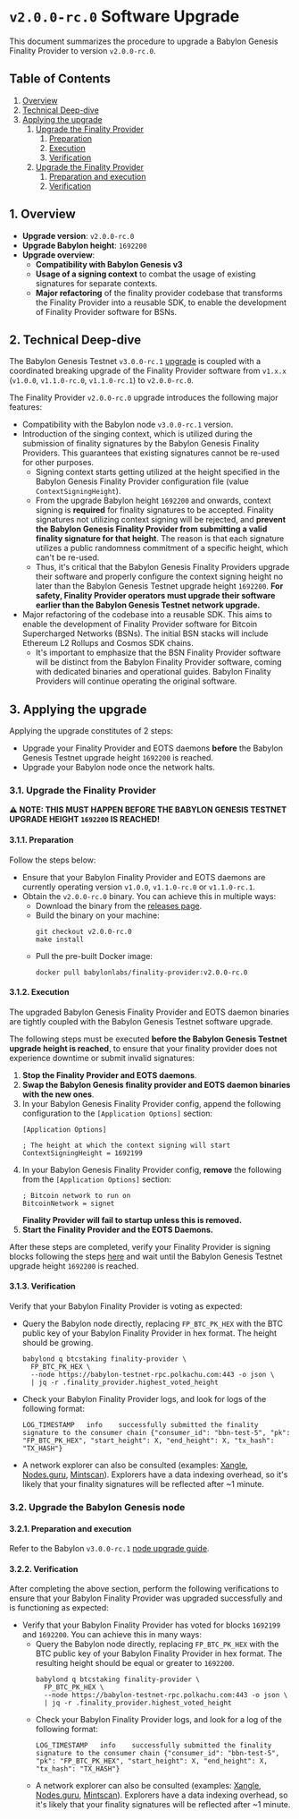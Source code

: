 # `v2.0.0-rc.0` Software Upgrade

This document summarizes the procedure to upgrade a Babylon Genesis Finality
Provider to version `v2.0.0-rc.0`.

## Table of Contents

1. [Overview](#1-overview)
2. [Technical Deep-dive](#2-technical-deep-dive)
3. [Applying the upgrade](#3-applying-the-upgrade)
   1. [Upgrade the Finality Provider](#31-upgrade-the-finality-provider) 
      1. [Preparation](#311-preparation)
      2. [Execution](#312-execution)
      3. [Verification](#313-verification)
   2. [Upgrade the Finality Provider](#32-upgrade-the-babylon-provider) 
      1. [Preparation and execution](#321-preparation-and-execution)
      2. [Verification](#322-verification)

## 1. Overview

- **Upgrade version**: `v2.0.0-rc.0`
- **Upgrade Babylon height**: `1692200`
- **Upgrade overview**:
  - **Compatibility with Babylon Genesis v3**
  - **Usage of a signing context** to combat the usage of existing signatures for
    separate contexts.
  - **Major refactoring** of the finality provider codebase that
    transforms the Finality Provider into a reusable SDK, to enable the
    development of Finality Provider software for BSNs.

## 2. Technical Deep-dive

The Babylon Genesis Testnet `v3.0.0-rc.1`
[upgrade](../../../babylon-node/upgrades/v3/README.md) is coupled with a
coordinated breaking upgrade of the Finality Provider software from `v1.x.x`
(`v1.0.0`, `v1.1.0-rc.0`, `v1.1.0-rc.1`) to `v2.0.0-rc.0`.

The Finality Provider `v2.0.0-rc.0` upgrade introduces the following major
features:
- Compatibility with the Babylon node `v3.0.0-rc.1` version.
- Introduction of the singing context, which is utilized during the submission
  of finality signatures by the Babylon Genesis Finality Providers. This
  guarantees that existing signatures cannot be re-used for other purposes.
  - Signing context starts getting utilized at the height specified in the
    Babylon Genesis Finality Provider configuration file (value
    `ContextSigningHeight`).
  - From the upgrade Babylon height `1692200` and onwards,
    context signing is **required** for finality signatures to be accepted. Finality
    signatures not utilizing context signing will be rejected, and **prevent
    the Babylon Genesis Finality Provider from submitting a valid finality
    signature for that height**. The reason is that each signature utilizes
    a public randomness commitment of a specific height, which can't be re-used.
  - Thus, it's critical that the Babylon Genesis Finality Providers upgrade
    their software and properly configure the context signing height no later
    than the Babylon Genesis Testnet upgrade height `1692200`.
    **For safety, Finality Provider operators must upgrade
    their software earlier than the Babylon Genesis Testnet network upgrade.**
- Major refactoring of the codebase into a reusable SDK. This aims to enable
  the development of Finality Provider software for Bitcoin Supercharged
  Networks (BSNs). The initial BSN stacks will include Ethereum L2 Rollups and
  Cosmos SDK chains.
  - It's important to emphasize that the BSN Finality Provider software will be
    distinct from the Babylon Finality Provider software, coming with dedicated
    binaries and operational guides. Babylon Finality Providers will continue
    operating the original software.

## 3. Applying the upgrade

Applying the upgrade constitutes of 2 steps:
- Upgrade your Finality Provider and EOTS daemons **before** the Babylon Genesis
  Testnet upgrade height `1692200` is reached.
- Upgrade your Babylon node once the network halts.

### 3.1. Upgrade the Finality Provider

**⚠️  NOTE: THIS MUST HAPPEN BEFORE THE BABYLON GENESIS TESTNET UPGRADE HEIGHT
`1692200` IS REACHED!**

#### 3.1.1. Preparation

Follow the steps below:
- Ensure that your Babylon Finality Provider and EOTS daemons are currently
  operating version `v1.0.0`, `v1.1.0-rc.0` or `v1.1.0-rc.1`.
- Obtain the `v2.0.0-rc.0` binary. You can achieve this in multiple ways:
  - Download the binary from the [releases
    page](https://github.com/babylonlabs-io/finality-provider/releases/tag/v2.0.0-rc.0).
  - Build the binary on your machine:
    ```shell
    git checkout v2.0.0-rc.0
    make install
    ```
  - Pull the pre-built Docker image:
    ```shell
    docker pull babylonlabs/finality-provider:v2.0.0-rc.0
    ```

#### 3.1.2. Execution

The upgraded Babylon Genesis Finality Provider and EOTS daemon binaries are
tightly coupled with the Babylon Genesis Testnet software upgrade.

The following steps must be executed **before the Babylon Genesis Testnet
upgrade height is reached**, to ensure that your finality provider does not
experience downtime or submit invalid signatures:
1. **Stop the Finality Provider and EOTS daemons**.
2. **Swap the Babylon Genesis finality provider and EOTS daemon binaries with
   the new ones**.
3. In your Babylon Genesis Finality Provider config, append the following
   configuration to the `[Application Options]` section:
   ```shell
   [Application Options]

   ; The height at which the context signing will start
   ContextSigningHeight = 1692199
   ```
4. In your Babylon Genesis Finality Provider config, **remove** the following
   from the `[Application Options]` section:
   ```shell
   ; Bitcoin network to run on
   BitcoinNetwork = signet
   ```
   **Finality Provider will fail to startup unless this is removed.**
5. **Start the Finality Provider and the EOTS Daemons.**

After these steps are completed, verify your Finality Provider is signing blocks
following the steps [here](#313-verification) and wait until the Babylon Genesis
Testnet upgrade height `1692200` is reached.

#### 3.1.3. Verification

Verify that your Babylon Finality Provider is voting as expected:
  - Query the Babylon node directly, replacing `FP_BTC_PK_HEX` with the BTC
    public key of your Babylon Finality Provider in hex format. The height
    should be growing.
    ```shell
    babylond q btcstaking finality-provider \
      FP_BTC_PK_HEX \
      --node https://babylon-testnet-rpc.polkachu.com:443 -o json \
      | jq -r .finality_provider.highest_voted_height
    ```
  - Check your Babylon Finality Provider logs, and look for logs of the
    following format:
    ```shell
    LOG_TIMESTAMP	info	successfully submitted the finality signature to the consumer chain	{"consumer_id": "bbn-test-5", "pk": "FP_BTC_PK_HEX", "start_height": X, "end_height": X, "tx_hash": "TX_HASH"}
    ```
  - A network explorer can also be consulted (examples:
   [Xangle](https://babylon-explorer.xangle.io/testnet/finality-providers),
   [Nodes.guru](https://testnet.babylon.explorers.guru/finality-providers),
   [Mintscan](https://www.mintscan.io/babylon-testnet/finality-providers)).
   Explorers have a data indexing overhead, so it's likely that your finality
   signatures will be reflected after ~1 minute.

### 3.2. Upgrade the Babylon Genesis node

#### 3.2.1. Preparation and execution

Refer to the Babylon `v3.0.0-rc.1`
[node upgrade guide](../../../babylon-node/upgrades/v3/README.md).

#### 3.2.2. Verification

After completing the above section, perform the following
verifications to ensure that your Babylon Finality Provider was upgraded
successfully and is functioning as expected:
- Verify that your Babylon Finality Provider has voted for blocks `1692199` and
  `1692200`. You can achieve this in many ways:
  - Query the Babylon node directly, replacing `FP_BTC_PK_HEX` with the BTC
    public key of your Babylon Finality Provider in hex format. The resulting
    height should be equal or greater to `1692200`.
    ```shell
    babylond q btcstaking finality-provider \
      FP_BTC_PK_HEX \
      --node https://babylon-testnet-rpc.polkachu.com:443 -o json \
      | jq -r .finality_provider.highest_voted_height
    ```
  - Check your Babylon Finality Provider logs, and look for a log of the
    following format:
    ```shell
    LOG_TIMESTAMP	info	successfully submitted the finality signature to the consumer chain	{"consumer_id": "bbn-test-5", "pk": "FP_BTC_PK_HEX", "start_height": X, "end_height": X, "tx_hash": "TX_HASH"}
    ```
  - A network explorer can also be consulted (examples:
   [Xangle](https://babylon-explorer.xangle.io/testnet/finality-providers),
   [Nodes.guru](https://testnet.babylon.explorers.guru/finality-providers),
   [Mintscan](https://www.mintscan.io/babylon-testnet/finality-providers)).
   Explorers have a data indexing overhead, so it's likely that your finality
   signatures will be reflected after ~1 minute.
